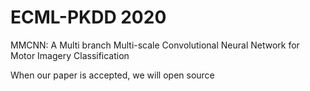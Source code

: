 # ECML-PKDD 2020

MMCNN: A Multi branch Multi-scale Convolutional Neural Network for Motor Imagery Classification

When our paper is accepted, we will open source
